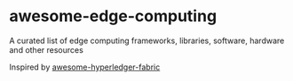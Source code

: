 # awesome-edge-computing
A curated list of edge computing frameworks, libraries, software, hardware and other resources

Inspired by [awesome-hyperledger-fabric](https://github.com/wearetheledger/awesome-hyperledger-fabric)
